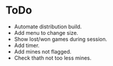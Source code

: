 # ToDo

- Automate distribution build.
- Add menu to change size.
- Show lost/won games during session.
- Add timer.
- Add mines not flagged.
- Check thath not too less mines.